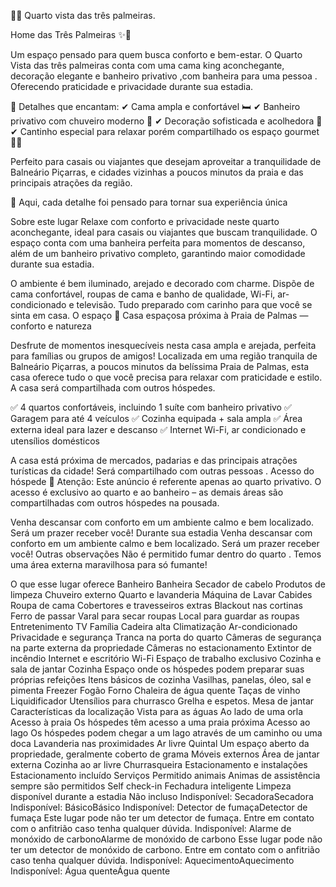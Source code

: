 🌴✨ Quarto vista das três palmeiras.

Home das Três Palmeiras ✨🌴

Um espaço pensado para quem busca conforto e bem-estar. O Quarto Vista das três palmeiras conta com uma cama king aconchegante, decoração elegante e banheiro privativo ,com banheira para uma pessoa .
Oferecendo praticidade e privacidade durante sua estadia.

🍷 Detalhes que encantam:
✔ Cama ampla e confortável 🛏
✔ Banheiro privativo com chuveiro moderno 🚿
✔ Decoração sofisticada e acolhedora 🌿
✔ Cantinho especial para relaxar  porém compartilhado os espaço gourmet 🍷✨

Perfeito para casais ou viajantes que desejam aproveitar a tranquilidade de Balneário Piçarras, e cidades vizinhas a poucos minutos da praia e das principais atrações da região.

💫 Aqui, cada detalhe foi pensado para tornar sua experiência única

Sobre este lugar
Relaxe com conforto e privacidade neste quarto aconchegante, ideal para casais ou viajantes que buscam tranquilidade. O espaço conta com uma banheira perfeita para momentos de descanso, além de um banheiro privativo completo, garantindo maior comodidade durante sua estadia.

O ambiente é bem iluminado, arejado e decorado com charme. Dispõe de cama confortável, roupas de cama e banho de qualidade, Wi-Fi, ar-condicionado e televisão. Tudo preparado com carinho para que você se sinta em casa.
O espaço
🏡 Casa espaçosa próxima à Praia de Palmas — conforto e natureza

Desfrute de momentos inesquecíveis nesta casa ampla e arejada, perfeita para famílias ou grupos de amigos! Localizada em uma região tranquila de Balneário Piçarras, a poucos minutos da belíssima Praia de Palmas, esta casa oferece tudo o que você precisa para relaxar com praticidade e estilo.
A casa será compartilhada com outros hóspedes.


✅ 4 quartos confortáveis, incluindo 1 suíte com banheiro privativo
✅ Garagem para até 4 veículos
✅ Cozinha equipada + sala ampla
✅ Área externa ideal para lazer e descanso
✅ Internet Wi-Fi, ar condicionado
e utensílios domésticos

A casa está próxima de mercados, padarias e das principais atrações turísticas da cidade!
Será compartilhado com outras pessoas .
Acesso do hóspede
🛑 Atenção: Este anúncio é referente apenas ao quarto privativo. O acesso é exclusivo ao quarto e ao banheiro – as demais áreas são compartilhadas com outros hóspedes na pousada.

Venha descansar com conforto em um ambiente calmo e bem localizado. Será um prazer receber você!
Durante sua estadia
Venha descansar com conforto em um ambiente calmo e bem localizado. Será um prazer receber você!
Outras observações
Não é permitido fumar dentro do quarto .
Temos uma área externa maravilhosa para só fumante!

O que esse lugar oferece
Banheiro
Banheira
Secador de cabelo
Produtos de limpeza
Chuveiro externo
Quarto e lavanderia
Máquina de Lavar
Cabides
Roupa de cama
Cobertores e travesseiros extras
Blackout nas cortinas
Ferro de passar
Varal para secar roupas
Local para guardar as roupas
Entretenimento
TV
Família
Cadeira alta
Climatização
Ar-condicionado
Privacidade e segurança
Tranca na porta do quarto
Câmeras de segurança na parte externa da propriedade
Câmeras no estacionamento
Extintor de incêndio
Internet e escritório
Wi-Fi
Espaço de trabalho exclusivo
Cozinha e sala de jantar
Cozinha
Espaço onde os hóspedes podem preparar suas próprias refeições
Itens básicos de cozinha
Vasilhas, panelas, óleo, sal e pimenta
Freezer
Fogão
Forno
Chaleira de água quente
Taças de vinho
Liquidificador
Utensílios para churrasco
Grelha e espetos.
Mesa de jantar
Características da localização
Vista para as águas
Ao lado de uma orla
Acesso à praia
Os hóspedes têm acesso a uma praia próxima
Acesso ao lago
Os hóspedes podem chegar a um lago através de um caminho ou uma doca
Lavanderia nas proximidades
Ar livre
Quintal
Um espaço aberto da propriedade, geralmente coberto de grama
Móveis externos
Área de jantar externa
Cozinha ao ar livre
Churrasqueira
Estacionamento e instalações
Estacionamento incluído
Serviços
Permitido animais
Animas de assistência sempre são permitidos
Self check-in
Fechadura inteligente
Limpeza disponível durante a estadia
Não incluso
Indisponível: SecadoraSecadora
Indisponível: BásicoBásico
Indisponível: Detector de fumaçaDetector de fumaça
Este lugar pode não ter um detector de fumaça. Entre em contato com o anfitrião caso tenha qualquer dúvida.
Indisponível: Alarme de monóxido de carbonoAlarme de monóxido de carbono
Esse lugar pode não ter um detector de monóxido de carbono. Entre em contato com o anfitrião caso tenha qualquer dúvida.
Indisponível: AquecimentoAquecimento
Indisponível: Água quenteÁgua quente